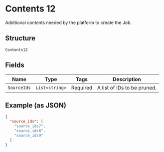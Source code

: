 
# Contents 12

Additional contents needed by the platform to create the Job.

## Structure

`Contents12`

## Fields

| Name | Type | Tags | Description |
|  --- | --- | --- | --- |
| `SourceIds` | `List<string>` | Required | A list of IDs to be pruned. |

## Example (as JSON)

```json
{
  "source_ids": [
    "source_ids7",
    "source_ids8",
    "source_ids9"
  ]
}
```

